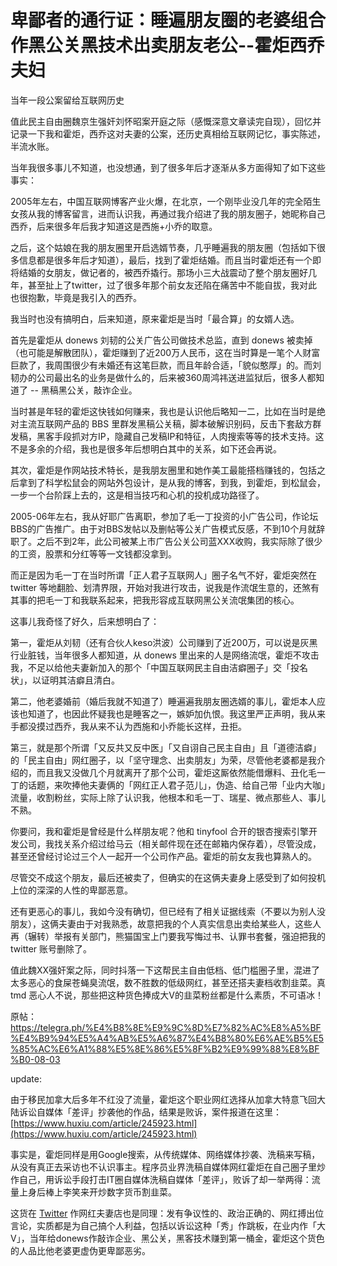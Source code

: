 # 卑鄙者的通行证：睡遍朋友圈的老婆组合作黑公关黑技术出卖朋友老公--霍炬西乔夫妇

当年一段公案留给互联网历史

值此民主自由圈魏京生强奸刘怀昭案开庭之际（感慨深意文章读完自现），回忆并记录一下我和霍炬，西乔这对夫妻的公案，还历史真相给互联网记忆，事实陈述，半流水账。

当年我很多事儿不知道，也没想通，到了很多年后才逐渐从多方面得知了如下这些事实：

2005年左右，中国互联网博客产业火爆，在北京，一个刚毕业没几年的完全陌生女孩从我的博客留言，进而认识我，再通过我介绍进了我的朋友圈子，她昵称自己西乔，后来很多年后我才知道这是西施+小乔的取意。

之后，这个姑娘在我的朋友圈里开启选婿节奏，几乎睡遍我的朋友圈（包括如下很多信息都是很多年后才知道），最后，找到了霍炬结婚。而且当时霍炬还有一个即将结婚的女朋友，做记者的，被西乔撬行。那场小三大战震动了整个朋友圈好几年，甚至扯上了twitter，过了很多年那个前女友还陷在痛苦中不能自拔，我对此也很抱歉，毕竟是我引入的西乔。

我当时也没有搞明白，后来知道，原来霍炬是当时「最合算」的女婿人选。

首先是霍炬从 donews 刘韧的公关广告公司做技术总监，直到 donews 被卖掉（也可能是解散团队），霍炬赚到了近200万人民币，这在当时算是一笔个人财富巨款了，我周围很少有未婚还有这笔巨款，而且年龄合适，「貌似憨厚」的。而刘韧办的公司最出名的业务是做什么的，后来被360周鸿祎送进监狱后，很多人都知道了 -- 黑稿黑公关，敲诈企业。

当时甚是年轻的霍炬这快钱如何赚来，我也是认识他后略知一二，比如在当时是绝对主流互联网产品的 BBS 里群发黑稿公关稿，脚本破解识别码，反击下套敌方群发稿，黑客手段抓对方IP，隐藏自己发稿IP和特征，人肉搜索等等的技术支持。这不是多余的介绍，我也是很多年后想明白其中的关系，如下还会再说。

其次，霍炬是作网站技术特长，是我朋友圈里和她作美工最能搭档赚钱的，包括之后拿到了科学松鼠会的网站外包设计，是从我的博客，到我，到霍炬，到松鼠会，一步一个台阶踩上去的，这是相当技巧和心机的投机成功路径了。

2005-06年左右，我从好耶广告离职，参加了毛一丁投资的小广告公司，作论坛BBS的广告推广。由于对BBS发帖以及删帖等公关广告模式反感，不到10个月就辞职了。之后不到2年，此公司被某上市广告公关公司蓝XXX收购，我实际除了很少的工资，股票和分红等等一文钱都没拿到。

而正是因为毛一丁在当时所谓「正人君子互联网人」圈子名气不好，霍炬突然在 twitter 等地翻脸、划清界限，开始对我进行攻击，说我是作流氓生意的，还煞有其事的把毛一丁和我联系起来，把我形容成互联网黑公关流氓集团的核心。

这事儿我奇怪了好久，后来想明白了：

第一，霍炬从刘韧（还有合伙人keso洪波）公司赚到了近200万，可以说是灰黑行业脏钱，当年很多人都知道，从 donews 里出来的人是网络流氓，霍炬不攻击我，不足以给他夫妻新加入的那个「中国互联网民主自由洁癖圈子」交「投名状」，以证明其洁癖且清白。

第二，他老婆婚前（婚后我就不知道了）睡遍遍我朋友圈选婿的事儿，霍炬本人应该也知道了，也因此怀疑我也是睡客之一，嫉妒加仇恨。我这里严正声明，我从来手都没摸过西乔，我从来不认为西施和小乔能长这样，丑拒。

第三，就是那个所谓「又反共又反中医」「又自诩自己民主自由」且「道德洁癖」的「民主自由」网红圈子，以「坚守理念、出卖朋友」为荣，尽管他老婆都是我介绍的，而且我又没做几个月就离开了那个公司，霍炬这厮依然能借爆料、丑化毛一丁的话题，来吹捧他夫妻俩的「网红正人君子范儿」，伪造、给自己带「业内大咖」流量，收割粉丝，实际上除了认识我，他根本和毛一丁、瑞星、微点那些人、事儿不熟。

你要问，我和霍炬是曾经是什么样朋友呢？他和 tinyfool 合开的银杏搜索引擎开发公司，我找关系介绍过给马云（相关邮件现在还在邮箱内保存着），尽管没成，甚至还曾经讨论过三个人一起开一个公司作产品。霍炬的前女友我也算熟人的。

尽管交不成这个朋友，最后还被卖了，但确实的在这俩夫妻身上感受到了如何投机上位的深深的人性的卑鄙恶意。

还有更恶心的事儿，我如今没有确切，但已经有了相关证据线索（不要以为别人没朋友），这俩夫妻由于对我熟悉，故意把我的个人真实信息出卖给某些人，这些人再（辗转）举报有关部门，熊猫国宝上门要我写悔过书、认罪书套餐，强迫把我的 twitter 账号删除了。

值此魏XX强奸案之际，同时抖落一下这帮民主自由低档、低门槛圈子里，混进了太多恶心的食屎苍蝇臭流氓，数不胜数的低级网红，甚至还搭夫妻档收割韭菜。真 tmd 恶心人不说，那些把这种货色捧成大V的韭菜粉丝都是什么素质，不可语冰！

原帖：
https://telegra.ph/%E4%B8%8E%E9%9C%8D%E7%82%AC%E8%A5%BF%E4%B9%94%E5%A4%AB%E5%A6%87%E4%B8%80%E6%AE%B5%E5%85%AC%E6%A1%88%E5%8E%86%E5%8F%B2%E9%99%88%E8%BF%B0-08-03

update: 

由于移民加拿大后多年不红没了流量，霍炬这个职业网红选择从加拿大特意飞回大陆诉讼自媒体「差评」抄袭他的作品，结果是败诉，案件报道在这里：[https://www.huxiu.com/article/245923.html](https://www.huxiu.com/article/245923.html)

事实是，霍炬同样是用Google搜索，从传统媒体、网络媒体抄袭、洗稿来写稿，从没有真正去采访也不认识事主。程序员业界洗稿自媒体网红霍炬在自己圈子里炒作自己，用诉讼手段打击IT圈自媒体洗稿自媒体「差评」，败诉了却一举两得：流量上身后棒上李笑来开炒数字货币割韭菜。

这货在 [Twitter](https://twitter.com/virushuo) 作网红夫妻店也是同理：发有争议性的、政治正确的、网红搏出位言论，实质都是为自己搞个人利益，包括以诉讼这种「秀」作跳板，在业内作「大V」，当年给donews作敲诈企业、黑公关，黑客技术赚到第一桶金，霍炬这个货色的人品比他老婆更虚伪更卑鄙恶劣。
